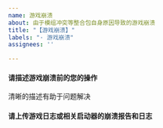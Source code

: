 ```yaml
---
name: 游戏崩溃
about: 由于模组冲突等整合包自身原因导致的游戏崩溃
title: "【游戏崩溃】"
labels: "· 游戏崩溃"
assignees: ''

---
```


#### 请描述游戏崩溃前的您的操作
清晰的描述有助于问题解决

#### 请上传游戏日志或相关启动器的崩溃报告和日志
